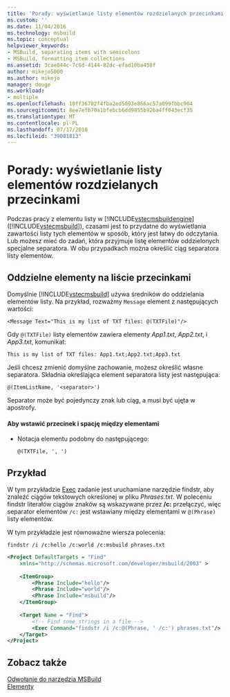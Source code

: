 ```yaml
---
title: 'Porady: wyświetlanie listy elementów rozdzielanych przecinkami | Dokumentacja firmy Microsoft'
ms.custom: ''
ms.date: 11/04/2016
ms.technology: msbuild
ms.topic: conceptual
helpviewer_keywords:
- MSBuild, separating items with semicolons
- MSBuild, formatting item collections
ms.assetid: 3cae844c-7c6d-4144-82dc-efad10ba458f
author: mikejo5000
ms.author: mikejo
manager: douge
ms.workload:
- multiple
ms.openlocfilehash: 10ff36702f4fba2ed5093e866ac57a099fbbc904
ms.sourcegitcommit: 8ee7efb70a1bfebcb6dd9855b926a4ff043ecf35
ms.translationtype: MT
ms.contentlocale: pl-PL
ms.lasthandoff: 07/17/2018
ms.locfileid: "39081813"
---
```

# <a name="how-to-display-an-item-list-separated-with-commas"></a>Porady: wyświetlanie listy elementów rozdzielanych przecinkami
Podczas pracy z elementu listy w [!INCLUDE[vstecmsbuildengine](../msbuild/includes/vstecmsbuildengine_md.md)] ([!INCLUDE[vstecmsbuild](../extensibility/internals/includes/vstecmsbuild_md.md)]), czasami jest to przydatne do wyświetlania zawartości listy tych elementów w sposób, który jest łatwy do odczytania. Lub możesz mieć do zadań, która przyjmuje listę elementów oddzielonych specjalne separatora. W obu przypadkach można określić ciąg separatora listy elementów.  
  
## <a name="separate-items-in-a-list-with-commas"></a>Oddzielne elementy na liście przecinkami  
 Domyślnie [!INCLUDE[vstecmsbuild](../extensibility/internals/includes/vstecmsbuild_md.md)] używa średników do oddzielania elementów listy. Na przykład, rozważmy `Message` element z następujących wartości:  
  
 `<Message Text="This is my list of TXT files: @(TXTFile)"/>`  
  
 Gdy `@(TXTFile)` listy elementów zawiera elementy *App1.txt*, *App2.txt*, i *App3.txt*, komunikat:  
  
 `This is my list of TXT files: App1.txt;App2.txt;App3.txt`  
  
 Jeśli chcesz zmienić domyślne zachowanie, możesz określić własne separatora. Składnia określająca element separatora listy jest następująca:  
  
 `@(ItemListName, '<separator>')`  
  
 Separator może być pojedynczy znak lub ciąg, a musi być ujęta w apostrofy.  
  
#### <a name="to-insert-a-comma-and-a-space-between-items"></a>Aby wstawić przecinek i spację między elementami  
  
-   Notacja elementu podobny do następującego:  
  
     `@(TXTFile, ', ')`  
  
## <a name="example"></a>Przykład  
 W tym przykładzie [Exec](../msbuild/exec-task.md) zadanie jest uruchamiane narzędzie findstr, aby znaleźć ciągów tekstowych określonej w pliku *Phrases.txt*. W poleceniu findstr literałów ciągów znaków są wskazywane przez **/c:** przełączyć, więc separator elementów `/c:` jest wstawiany między elementami w `@(Phrase)` listy elementów.  
  
 W tym przykładzie jest równoważne wiersza polecenia:  
  
 `findstr /i /c:hello /c:world /c:msbuild phrases.txt`  
  
```xml  
<Project DefaultTargets = "Find"  
    xmlns="http://schemas.microsoft.com/developer/msbuild/2003" >  
  
    <ItemGroup>  
        <Phrase Include="hello"/>  
        <Phrase Include="world"/>  
        <Phrase Include="msbuild"/>  
    </ItemGroup>  
  
    <Target Name = "Find">  
        <!-- Find some strings in a file -->  
        <Exec Command="findstr /i /c:@(Phrase, ' /c:') phrases.txt"/>  
    </Target>  
</Project>  
```  
  
## <a name="see-also"></a>Zobacz także  
 [Odwołanie do narzędzia MSBuild](../msbuild/msbuild-reference.md)   
 [Elementy](../msbuild/msbuild-items.md)